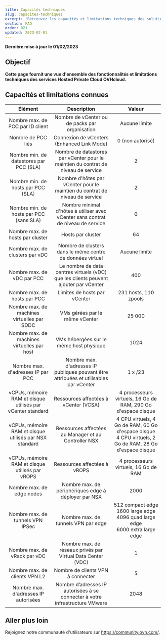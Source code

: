 ```yaml
---
title: Capacités techniques
slug: capacites-techniques
excerpt: 'Retrouvez les capacités et limitations techniques des solutions Hosted Private Cloud fournies par OVHcloud'
section: FAQ
order: 021
updated: 2023-02-01
---
```


**Dernière mise à jour le 01/02/2023**

## Objectif

**Cette page fournit une vue d'ensemble des fonctionnalités et limitations techniques des services Hosted Private Cloud OVHcloud.**

## Capacités et limitations connues

| Élément | Description | Valeur |
|:-----:|:-----:|:----------:|
| Nombre max. de PCC par ID client | Nombre de vCenter ou de packs par organisation | Aucune limite |
| Nombre de PCC liés | Connexion de vCenters (Enhanced Link Mode) | 0 (non autorisé) |
| Nombre min. de datastores par PCC (SLA) | Nombre de datastores par vCenter pour le maintien du contrat de niveau de service | 2 |
| Nombre min. de hosts par PCC (SLA) | Nombre d'hôtes par vCenter pour le maintien du contrat de niveau de service | 2 |
| Nombre min. de hosts par PCC (sans SLA) | Nombre minimal d'hôtes à utiliser avec vCenter sans contrat de niveau de service | 0 |
| Nombre max. de hosts par cluster | Hosts par cluster | 64 |
| Nombre max. de clusters par vDC | Nombre de clusters dans le même centre de données virtuel | Aucune limite |
| Nombre max. de vDC par PCC | Le nombre de data centres virtuels (vDC) que les clients peuvent ajouter par vCenter | 400 |
| Nombre max. de hosts par PCC | Limites de hosts par vCenter | 231 hosts, 110 zpools |
| Nombre max. de machines virtuelles par SDDC | VMs gérées par le même vCenter | 25 000 |
| Nombre max. de machines virtuelles par host | VMs hébergées sur le même host physique | 1024 |
| Nombre max. d'adresses IP par PCC | Nombre max. d'adresses IP publiques pouvant être attribuées et utilisables par vCenter | 1 x /23 |
| vCPUs, mémoire RAM et disque utilisés par vCenter standard | Ressources affectées à vCenter (VCSA) | 4 processeurs virtuels, 16 Go de RAM, 290 Go d'espace disque |
| vCPUs, mémoire RAM et disque utilisés par NSX standard | Ressources affectées au Manager et au Controller NSX | 4 CPU virtuels, 4 Go de RAM, 60 Go d'espace disque<br>4 CPU virtuels, 2 Go de RAM, 28 Go d'espace disque |
| vCPUs, mémoire RAM et disque utilisés par vROPS | Ressources affectées à vROPS | 4 processeurs virtuels, 16 Go de RAM |
| Nombre max. de edge nodes | Nombre max. de périphériques edge à déployer par NSX | 2000 |
| Nombre max. de tunnels VPN IPSec | Nombre max. de tunnels VPN par edge | 512 compact edge<br>1600 large edge<br>4096 quad large edge<br>6000 extra large edge |
| Nombre max. de vRack par vDC | Nombre max. de réseaux privés par Virtual Data Center (VDC) | 1 |
| Nombre max. de clients VPN L2 | Nombre de clients VPN à connecter | 5 |
| Nombre max. d'adresses IP autorisées | Nombre d’adresses IP autorisées à se connecter à votre infrastructure VMware | 2048 |

## Aller plus loin

Rejoignez notre communauté d'utilisateurs sur <https://community.ovh.com/>.
